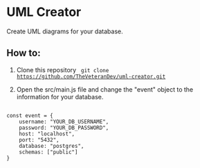 # UML Creator
Create UML diagrams for your database.

## How to:
1.  Clone this repository
<code> git clone https://github.com/TheVeteranDev/uml-creator.git </code>

2.  Open the src/main.js file and change the "event" object to the information for your database.
<code>
const event = {
    username: "YOUR_DB_USERNAME", 
    password: "YOUR_DB_PASSWORD", 
    host: "localhost", 
    port: "5432", 
    database: "postgres", 
    schemas: ["public"]
}
</code>
